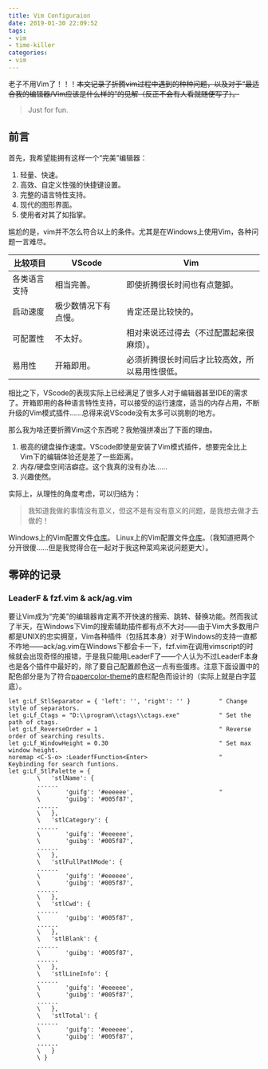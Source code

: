 ```yaml
---
title: Vim Configuraion
date: 2019-01-30 22:09:52
tags:
- vim
- time-killer
categories:
- vim
---
```

老子不用Vim了！！！~~本文记录了折腾vim过程中遇到的种种问题，以及对于“最适合我的编辑器/Vim应该是什么样的”的见解（反正不会有人看就随便写了）。~~
<!--more-->
> Just for fun.
## 前言

首先，我希望能拥有这样一个“完美”编辑器：

1. 轻量、快速。
2. 高效、自定义性强的快捷键设置。
3. 完整的语言特性支持。
4. 现代的图形界面。
5. 使用者对其了如指掌。

尴尬的是，vim并不怎么符合以上的条件。尤其是在Windows上使用Vim，各种问题一言难尽。

比较项目|VScode|Vim|
---|---|---|
各类语言支持|相当完善。|即使折腾很长时间也有点蹩脚。|
启动速度|极少数情况下有点慢。|肯定还是比较快的。|
可配置性|不太好。|相对来说还过得去（不过配置起来很麻烦）。|
易用性|开箱即用。|必须折腾很长时间后才比较高效，所以易用性很低。|

相比之下，VScode的表现实际上已经满足了很多人对于编辑器甚至IDE的需求了。开箱即用的各种语言特性支持，可以接受的运行速度，适当的内存占用，不断升级的Vim模式插件......总得来说VScode没有太多可以挑剔的地方。

那么我为啥还要折腾Vim这个东西呢？我勉强拼凑出了下面的理由。

1. 极高的键盘操作速度。VScode即使是安装了Vim模式插件，想要完全比上Vim下的编辑体验还是差了一些距离。
2. 内存/硬盘空间洁癖症。这个我真的没有办法......
3. 兴趣使然。

实际上，从理性的角度考虑，可以归结为：

> 我知道我做的事情没有意义，但这不是有没有意义的问题，是我想去做才去做的！

Windows上的Vim配置文件[仓库](https://github.com/bigface008/winvimrc)。
Linux上的Vim配置文件[仓库](https://github.com/bigface008/linux-vimrc)。（我知道把两个分开很傻......但是我觉得合在一起对于我这种菜鸡来说问题更大）。

## 零碎的记录

### LeaderF & fzf.vim & ack/ag.vim

要让Vim成为“完美”的编辑器肯定离不开快速的搜索、跳转、替换功能。然而我试了半天，在Windows下Vim的搜索辅助插件都有点不大对——由于Vim大多数用户都是UNIX的忠实拥趸，Vim各种插件（包括其本身）对于Windows的支持一直都不咋地——ack/ag.vim在Windows下都会卡一下，fzf.vim在调用vimscript的时候就会出现奇怪的报错，于是我只能用LeaderF了——个人认为不过LeaderF本身也是各个插件中最好的，除了要自己配置颜色这一点有些蛋疼。注意下面设置中的配色部分是为了符合[papercolor-theme](https://github.com/NLKNguyen/papercolor-theme)的底栏配色而设计的（实际上就是白字蓝底）。

```vimscript
let g:Lf_StlSeparator = { 'left': '', 'right': '' }        " Change style of separators.
let g:Lf_Ctags = "D:\\program\\ctags\\ctags.exe"           " Set the path of ctags.
let g:Lf_ReverseOrder = 1                                  " Reverse order of searching results.
let g:Lf_WindowHeight = 0.30                               " Set max window height.
noremap <C-S-o> :LeaderfFunction<Enter>                    " Keybinding for search funtions.
let g:Lf_StlPalette = {
        \   'stlName': {
        ......
        \       'guifg': '#eeeeee',                        "
        \       'guibg': '#005f87',
        ......
        \   },
        \   'stlCategory': {
        ......
        \       'guifg': '#eeeeee',
        \       'guibg': '#005f87',
        ......
        \   },
        \   'stlFullPathMode': {
        ......
        \       'guifg': '#eeeeee',
        \       'guibg': '#005f87',
        ......
        \   },
        \   'stlCwd': {
        ......
        \       'guibg': '#005f87',
        ......
        \   },
        \   'stlBlank': {
        ......
        \       'guibg': '#005f87',
        ......
        \   },
        \   'stlLineInfo': {
        ......
        \       'guifg': '#eeeeee',
        \       'guibg': '#005f87',
        ......
        \   },
        \   'stlTotal': {
        ......
        \       'guifg': '#eeeeee',
        \       'guibg': '#005f87',
        ......
        \   }
        \ }
```

